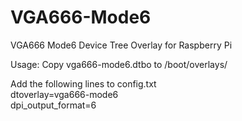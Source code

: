 # VGA666-Mode6
VGA666 Mode6 Device Tree Overlay for Raspberry Pi

Usage:  Copy vga666-mode6.dtbo to /boot/overlays/

Add the following lines to config.txt<br />
dtoverlay=vga666-mode6<br />
dpi_output_format=6<br />
